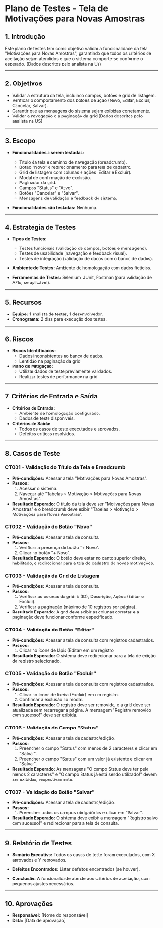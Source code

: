 
# Plano de Testes - Tela de Motivações para Novas Amostras

## 1. Introdução
Este plano de testes tem como objetivo validar a funcionalidade da tela "Motivações para Novas Amostras", garantindo que todos os critérios de aceitação sejam atendidos e que o sistema comporte-se conforme o esperado. (Dados descritos pelo analista na Us)

---

## 2. Objetivos
- Validar a estrutura da tela, incluindo campos, botões e grid de listagem.
- Verificar o comportamento dos botões de ação (Novo, Editar, Excluir, Cancelar, Salvar).
- Garantir que as mensagens do sistema sejam exibidas corretamente.
- Validar a navegação e a paginação da grid.(Dados descritos pelo analista na US)

---

## 3. Escopo
- **Funcionalidades a serem testadas:**
  - Título da tela e caminho de navegação (breadcrumb).
  - Botão "Novo" e redirecionamento para tela de cadastro.
  - Grid de listagem com colunas e ações (Editar e Excluir).
  - Modal de confirmação de exclusão.
  - Paginador da grid.
  - Campos "Status" e "Ativo".
  - Botões "Cancelar" e "Salvar".
  - Mensagens de validação e feedback do sistema.

- **Funcionalidades não testadas:** Nenhuma.

---

## 4. Estratégia de Testes
- **Tipos de Testes:**
  - Testes funcionais (validação de campos, botões e mensagens).
  - Testes de usabilidade (navegação e feedback visual).
  - Testes de integração (validação de dados com o banco de dados).
  
- **Ambiente de Testes:** Ambiente de homologação com dados fictícios.
- **Ferramentas de Testes:** Selenium, JUnit, Postman (para validação de APIs, se aplicável).

---

## 5. Recursos
- **Equipe:** 1 analista de testes, 1 desenvolvedor.
- **Cronograma:** 2 dias para execução dos testes.

---

## 6. Riscos
- **Riscos Identificados:**
  - Dados inconsistentes no banco de dados.
  - Lentidão na paginação da grid.
- **Plano de Mitigação:**
  - Utilizar dados de teste previamente validados.
  - Realizar testes de performance na grid.

---

## 7. Critérios de Entrada e Saída
- **Critérios de Entrada:**
  - Ambiente de homologação configurado.
  - Dados de teste disponíveis.
- **Critérios de Saída:**
  - Todos os casos de teste executados e aprovados.
  - Defeitos críticos resolvidos.

---

## 8. Casos de Teste

### CT001 - Validação do Título da Tela e Breadcrumb
- **Pré-condições:** Acessar a tela "Motivações para Novas Amostras".
- **Passos:**
  1. Acessar o sistema.
  2. Navegar até "Tabelas > Motivação > Motivações para Novas Amostras".
- **Resultado Esperado:** O título da tela deve ser "Motivações para Novas Amostras" e o breadcrumb deve exibir "Tabelas > Motivação > Motivações para Novas Amostras".

### CT002 - Validação do Botão "Novo"
- **Pré-condições:** Acessar a tela de consulta.
- **Passos:**
  1. Verificar a presença do botão "+ Novo".
  2. Clicar no botão "+ Novo".
- **Resultado Esperado:** O botão deve estar no canto superior direito, habilitado, e redirecionar para a tela de cadastro de novas motivações.

### CT003 - Validação da Grid de Listagem
- **Pré-condições:** Acessar a tela de consulta.
- **Passos:**
  1. Verificar as colunas da grid: # (ID), Descrição, Ações (Editar e Excluir).
  2. Verificar a paginação (máximo de 10 registros por página).
- **Resultado Esperado:** A grid deve exibir as colunas corretas e a paginação deve funcionar conforme especificado.

### CT004 - Validação do Botão "Editar"
- **Pré-condições:** Acessar a tela de consulta com registros cadastrados.
- **Passos:**
  1. Clicar no ícone de lápis (Editar) em um registro.
- **Resultado Esperado:** O sistema deve redirecionar para a tela de edição do registro selecionado.

### CT005 - Validação do Botão "Excluir"
- **Pré-condições:** Acessar a tela de consulta com registros cadastrados.
- **Passos:**
  1. Clicar no ícone de lixeira (Excluir) em um registro.
  2. Confirmar a exclusão no modal.
- **Resultado Esperado:** O registro deve ser removido, e a grid deve ser atualizada sem recarregar a página. A mensagem "Registro removido com sucesso!" deve ser exibida.

### CT006 - Validação do Campo "Status"
- **Pré-condições:** Acessar a tela de cadastro/edição.
- **Passos:**
  1. Preencher o campo "Status" com menos de 2 caracteres e clicar em "Salvar".
  2. Preencher o campo "Status" com um valor já existente e clicar em "Salvar".
- **Resultado Esperado:** As mensagens "O campo Status deve ter pelo menos 2 caracteres" e "O campo Status já está sendo utilizado!" devem ser exibidas, respectivamente.

### CT007 - Validação do Botão "Salvar"
- **Pré-condições:** Acessar a tela de cadastro/edição.
- **Passos:**
  1. Preencher todos os campos obrigatórios e clicar em "Salvar".
- **Resultado Esperado:** O sistema deve exibir a mensagem "Registro salvo com sucesso!" e redirecionar para a tela de consulta.

---

## 9. Relatório de Testes
- **Sumário Executivo:** Todos os casos de teste foram executados, com X aprovados e Y reprovados.
- **Defeitos Encontrados:** Listar defeitos encontrados (se houver).

- **Conclusão:** A funcionalidade atende aos critérios de aceitação, com pequenos ajustes necessários.

---

## 10. Aprovações
- **Responsável:** [Nome do responsável]
- **Data:** [Data de aprovação]
